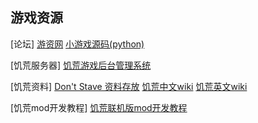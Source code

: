 ## 游戏资源

[论坛]
[游资网](https://bbs.gameres.com/forum_1.html)
[小游戏源码(python)](https://github.com/chenyuxiangg/free-python-games)

[饥荒服务器]
[饥荒游戏后台管理系统](https://github.com/chenyuxiangg/dst-admin)

[饥荒资料]
[Don't Stave 资料存放](https://sites.google.com/view/t20dontstarver/anything/skin/Metheus-Puzzles)
[饥荒中文wiki](https://dontstarve.fandom.com/zh/wiki/Don%27t_Starve_%E4%B8%AD%E6%96%87%E7%B6%AD%E5%9F%BA?variant=zh)
[饥荒英文wiki](https://dontstarve.fandom.com/wiki/Don%27t_Starve_Wiki)

[饥荒mod开发教程]
[饥荒联机版mod开发教程](https://atjiu.github.io/dstmod-tutorial/#/)